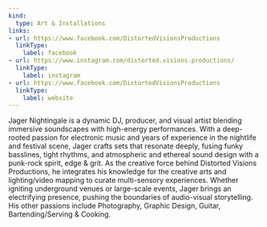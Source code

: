```yaml
---
kind:
  type: Art & Installations
links:
- url: https://www.facebook.com/DistortedVisionsProductions
  linkType:
    label: facebook
- url: https://www.instagram.com/distorted.visions.productions/
  linkType:
    label: instagram
- url: https://www.facebook.com/DistortedVisionsProductions
  linkType:
    label: website
---
```

Jager Nightingale is a dynamic DJ, producer, and visual artist 
blending immersive soundscapes with high-energy performances. With a 
deep-rooted passion for electronic music and years of experience in the nightlife and festival scene, 
Jager crafts sets that resonate deeply, fusing funky basslines, tight rhythms, and atmospheric and ethereal sound design with a punk-rock spirit, edge & grit. As the creative force behind Distorted Visions Productions, he integrates his knowledge for the creative arts and lighting/video mapping to curate multi-sensory experiences. Whether igniting underground venues or large-scale events, Jager brings an electrifying presence, pushing the boundaries of audio-visual storytelling. His other passions include Photography, Graphic Design, Guitar, Bartending/Serving & Cooking.

